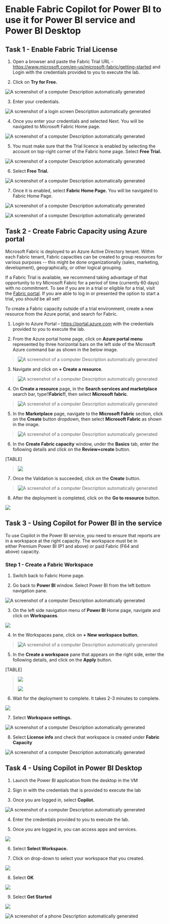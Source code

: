 # Enable Fabric Copilot for Power BI to use it for Power BI service and Power BI Desktop

## Task 1 - Enable Fabric Trial License

1.  Open a browser and paste the Fabric
    Trial URL - <https://www.microsoft.com/en-us/microsoft-fabric/getting-started>
    and Login with the credentials provided to you to execute the lab.

2.  Click on **Try for Free.**

![A screenshot of a computer Description automatically
generated](./media/media1/image1.png)

3.  Enter your credentials.

![A screenshot of a login screen Description automatically
generated](./media/media1/image2.png)

4.  Once you enter your credentials and selected Next. You will be
    navigated to Microsoft Fabric Home page.

![A screenshot of a computer Description automatically
generated](./media/media1/image3.png)

5.  You must make sure that the Trial licence is enabled by selecting
    the account on top-right corner of the Fabric home page. Select
    **Free Trial.**

![A screenshot of a computer Description automatically
generated](./media/media1/image4.png)

6.  Select **Free Trial.**

![A screenshot of a computer Description automatically
generated](./media/media1/image5.png)

7.  Once it is enabled, select **Fabric Home Page.** You will be
    navigated to Fabric Home Page.

![A screenshot of a computer Description automatically
generated](./media/media1/image6.png)

![A screenshot of a computer Description automatically
generated](./media/media1/image7.png)

## Task 2 - Create Fabric Capacity using Azure portal

Microsoft Fabric is deployed to an Azure Active Directory tenant. Within
each Fabric tenant, Fabric capacities can be created to group resources
for various purposes -- this might be done organizationally (sales,
marketing, development), geographically, or other logical grouping.

If a Fabric Trial is available, we recommend taking advantage of that
opportunity to try Microsoft Fabric for a period of time (currently 60
days) with no commitment. To see if you are in a trial or eligible for a
trial, visit the [Fabric portal](https://app.fabric.microsoft.com/). If
you are able to log in or presented the option to start a trial, you
should be all set!

To create a Fabric capacity outside of a trial environment, create a new
resource from the Azure portal, and search for Fabric.

1.  Login to Azure Portal – <https://portal.azure.com> with the
    credentials provided to you to execute the lab.

2.  From the Azure portal home page, click on **Azure portal menu**
    represented by three horizontal bars on the left side of the
    Microsoft Azure command bar as shown in the below image.

> ![A screenshot of a computer Description automatically
> generated](./media/media1/image8.png)

3.  Navigate and click on **+ Create a resource**.

> ![A screenshot of a computer Description automatically
> generated](./media/media1/image9.png)

4.  On **Create a resource** page, in the **Search services and
    marketplace** search bar, type!!**Fabric!!**, then select
    **Microsoft fabric**.

> ![A screenshot of a computer Description automatically
> generated](./media/media1/image10.png)

5.  In the **Marketplace** page, navigate to the **Microsoft Fabric**
    section, click on the **Create** button dropdown, then select
    **Microsoft Fabric** as shown in the image.

> ![A screenshot of a computer Description automatically
> generated](./media/media1/image11.png)

6.  In the **Create Fabric capacity** window, under the **Basics** tab,
    enter the following details and click on the **Review+create**
    button.

[TABLE]

> ![](./media/media1/image12.png)

7.  Once the Validation is succeeded, click on the **Create** button.

> ![A screenshot of a computer Description automatically
> generated](./media/media1/image13.png)

8.  After the deployment is completed, click on the **Go to resource**
    button.

![](./media/media1/image14.png)

## Task 3 - Using Copilot for Power BI in the service

To use Copilot in the Power BI service, you need to ensure that reports
are in a workspace at the right capacity. The workspace must be in
either Premium Power BI (P1 and above) or paid Fabric (F64 and
above) capacity.

### Step 1 - Create a Fabric Workspace

1.  Switch back to Fabric Home page.

2.  Go back to **Power BI** window. Select Power BI from the left bottom
    navigation pane.

![A screenshot of a computer Description automatically
generated](./media/media1/image15.png)

3.  On the left side navigation menu of **Power BI** Home page, navigate
    and click on **Workspaces**.

![](./media/media1/image16.png)

4.  In the Workspaces pane, click on **+** **New workspace button.**

> ![A screenshot of a computer Description automatically
> generated](./media/media1/image17.png)

5.  In the **Create a workspace** pane that appears on the right side,
    enter the following details, and click on the **Apply** button.

[TABLE]

> ![](./media/media1/image18.png)
>
> ![](./media/media1/image19.png)

6.  Wait for the deployment to complete. It takes 2-3 minutes to
    complete.

![](./media/media1/image20.png)

7.  Select **Workspace settings.**

![A screenshot of a computer Description automatically
generated](./media/media1/image21.png)

8.  Select **License info** and check that workspace is created under
    **Fabric Capacity**

![A screenshot of a computer Description automatically
generated](./media/media1/image22.png)

## Task 4 - Using Copilot in Power BI Desktop

1.  Launch the Power BI application from the desktop in the VM

2.  Sign in with the credentials that is provided to execute the lab

3.  Once you are logged in, select **Copilot.**

![A screenshot of a computer Description automatically
generated](./media/media1/image23.png)

4.  Enter the credentials provided to you to execute the lab.

5.  Once you are logged in, you can access apps and services.

![](./media/media1/image24.png)

6.  Select **Select Workspace.**

7.  Click on drop-down to select your workspace that you created.

![](./media/media1/image25.png)

8.  Select **OK**

![](./media/media1/image26.png)

9.  Select **Get Started**

![](./media/media1/image27.png)

![A screenshot of a phone Description automatically
generated](./media/media1/image28.png)
